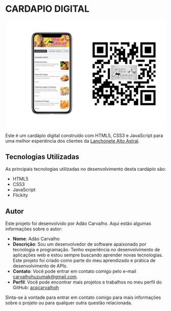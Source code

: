 # CARDAPIO DIGITAL

![Banner da lachonete](assets/lachonete-banner.png)

Este é um cardápio digital construído com HTML5, CSS3 e JavaScript para uma melhor esperiência dos clientes da [Lanchonete Alto Astral](https://www.instagram.com/lanchonetealtoastral).

## Tecnologias Utilizadas

As principais tecnologias utilizadas no desenvolvimento desta cardápio são:

- HTML5
- CSS3
- JavaScript
- Flickity

## Autor

Este projeto foi desenvolvido por Adão Carvalho. Aqui estão algumas informações sobre o autor:

- **Nome**: Adão Carvalho
- **Descrição**: Sou um desenvolvedor de software apaixonado por tecnologia e programação. Tenho experiência no desenvolvimento de aplicações web e estou sempre buscando aprender novas tecnologias. Este projeto foi criado como parte do meu aprendizado e prática de desenvolvimento de APIs.
- **Contato**: Você pode entrar em contato comigo pelo e-mail carvalhohuzumak@gmail.com.
- **Perfil**: Você pode encontrar mais projetos e trabalhos no meu perfil do GitHub: [acpcarvalhoh](https://github.com/acpcarvalhoh)

Sinta-se à vontade para entrar em contato comigo para mais informações sobre o projeto ou para qualquer outra questão relacionada.
